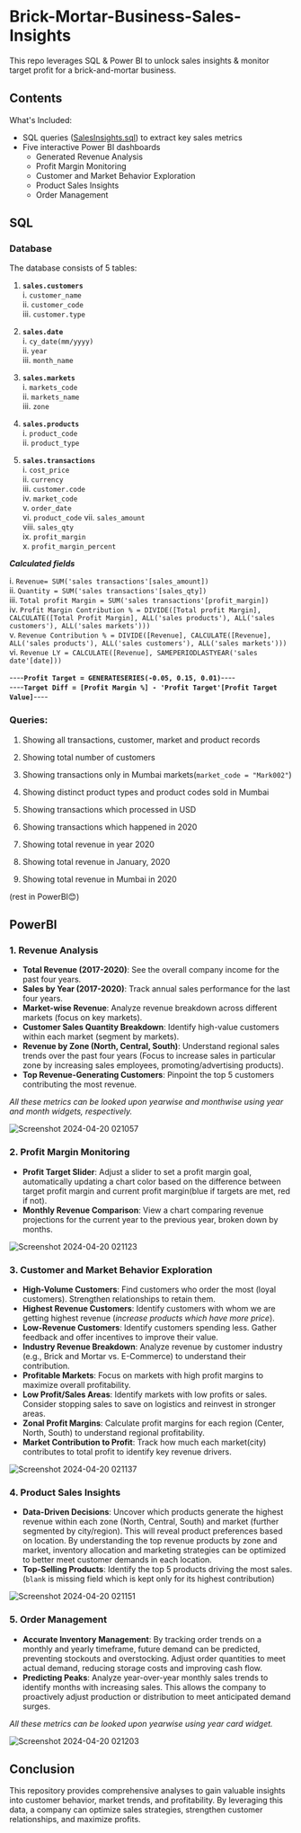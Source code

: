 # Brick-Mortar-Business-Sales-Insights
This repo leverages SQL &amp; Power BI to unlock sales insights &amp; monitor target profit for a brick-and-mortar business.

## Contents

What's Included:

* SQL queries ([SalesInsights.sql](https://github.com/animesshhh/Brick-Mortar-Business-Sales-Insights/blob/main/SalesInsights.sql)) to extract key sales metrics
* Five interactive Power BI dashboards
  * Generated Revenue Analysis
  * Profit Margin Monitoring
  * Customer and Market Behavior Exploration
  * Product Sales Insights
  * Order Management


## SQL

### Database

The database consists of 5 tables:

1. **`sales.customers`**  
   i. `customer_name`  
   ii. `customer_code`  
   iii. `customer.type`

2. **`sales.date`**  
   i. `cy_date(mm/yyyy)`  
   ii. `year`  
   iii. `month_name`

3. **`sales.markets`**  
   i. `markets_code`  
   ii. `markets_name`  
   iii. `zone`

4. **`sales.products`**  
   i. `product_code`  
   ii. `product_type`

5. **`sales.transactions`**  
   i. `cost_price`  
   ii. `currency`  
   iii. `customer.code`  
   iv. `market_code`  
   v. `order_date`  
   vi. `product_code`
   vii. `sales_amount`  
   viii. `sales_qty`   
   ix. `profit_margin`   
   x. `profit_margin_percent`      

***Calculated fields***  
   
   i. `Revenue= SUM('sales transactions'[sales_amount])`   
   ii. `Quantity = SUM('sales transactions'[sales_qty])`  
   iii. `Total profit Margin = SUM('sales transactions'[profit_margin])`  
   iv. `Profit Margin Contribution % = DIVIDE([Total profit Margin], CALCULATE([Total Profit Margin], ALL('sales products'), ALL('sales customers'), ALL('sales markets')))`  
   v. `Revenue Contribution % = DIVIDE([Revenue], CALCULATE([Revenue], ALL('sales products'), ALL('sales customers'), ALL('sales markets')))`  
   vi. `Revenue LY = CALCULATE([Revenue], SAMEPERIODLASTYEAR('sales date'[date]))`

----**`Profit Target = GENERATESERIES(-0.05, 0.15, 0.01)`**----  
----**`Target Diff = [Profit Margin %] - 'Profit Target'[Profit Target Value]`**----

### Queries:
1. Showing all transactions, customer, market and product records

2. Showing total number of customers

3. Showing transactions only in Mumbai markets(`market_code = "Mark002"`)

4. Showing distinct product types and product codes sold in Mumbai

5. Showing transactions which processed in USD

6. Showing transactions which happened in 2020

7. Showing total revenue in year 2020

8. Showing total revenue in January, 2020

9. Showing total revenue in Mumbai in 2020  


(rest in PowerBI😊)


## PowerBI

### 1. Revenue Analysis

   * **Total Revenue (2017-2020)**: See the overall company income for the past four years.
   * **Sales by Year (2017-2020)**: Track annual sales performance for the last four years.
   * **Market-wise Revenue**: Analyze revenue breakdown across different markets (focus on key markets).
   * **Customer Sales Quantity Breakdown**: Identify high-value customers within each market (segment by markets).
   * **Revenue by Zone (North, Central, South)**: Understand regional sales trends over the past four years (Focus to increase sales in particular zone by increasing sales employees, promoting/advertising products).
   * **Top Revenue-Generating Customers**: Pinpoint the top 5 customers contributing the most revenue.

*All these metrics can be looked upon yearwise and monthwise using year and month widgets, respectively.*

![Screenshot 2024-04-20 021057](https://github.com/animesshhh/Brick-Mortar-Business-Sales-Insights/assets/97463808/b20e972c-f06a-4c08-b52e-8c806ede6672)


### 2. Profit Margin Monitoring

   * **Profit Target Slider**: Adjust a slider to set a profit margin goal, automatically updating a chart color based on the difference between target profit margin and current profit margin(blue if targets are met, red if not).
   * **Monthly Revenue Comparison**: View a chart comparing revenue projections for the current year to the previous year, broken down by months.



![Screenshot 2024-04-20 021123](https://github.com/animesshhh/Brick-Mortar-Business-Sales-Insights/assets/97463808/52372132-73ee-41ba-bf65-5b2efba3333b)
   

  



### 3.  Customer and Market Behavior Exploration

   * **High-Volume Customers**: Find customers who order the most (loyal customers). Strengthen relationships to retain them.
   * **Highest Revenue Customers**: Identify customers with whom we are getting highest revenue (*increase products which have more price*).
   * **Low-Revenue Customers**: Identify customers spending less. Gather feedback and offer incentives to improve their value.
   * **Industry Revenue Breakdown**: Analyze revenue by customer industry (e.g., Brick and Mortar vs. E-Commerce) to understand their contribution.
   * **Profitable Markets**: Focus on markets with high profit margins to maximize overall profitability.
   * **Low Profit/Sales Areas**: Identify markets with low profits or sales. Consider stopping sales to save on logistics and reinvest in stronger areas.
   * **Zonal Profit Margins**: Calculate profit margins for each region (Center, North, South) to understand regional profitability.
   * **Market Contribution to Profit**: Track how much each market(city) contributes to total profit to identify key revenue drivers.



![Screenshot 2024-04-20 021137](https://github.com/animesshhh/Brick-Mortar-Business-Sales-Insights/assets/97463808/1195f5ac-fa40-4ee0-b6bf-e13bef8b77ac)




### 4. Product Sales Insights

* **Data-Driven Decisions**: Uncover which products generate the highest revenue within each zone (North, Central, South) and market (further segmented by city/region). This will reveal product preferences based on location. By understanding the top revenue products by zone and market, inventory allocation and marketing strategies can be optimized to better meet customer demands in each location.
* **Top-Selling Products**: Identify the top 5 products driving the most sales. (`blank` is missing field which is kept only for its highest contribution)


![Screenshot 2024-04-20 021151](https://github.com/animesshhh/Brick-Mortar-Business-Sales-Insights/assets/97463808/119e7acf-c7e3-4cd4-b4a3-79d8201f59f6)



### 5. Order Management

* **Accurate Inventory Management**: By tracking order trends on a monthly and yearly timeframe, future demand can be predicted, preventing stockouts and overstocking. Adjust order quantities to meet actual demand, reducing storage costs and improving cash flow.   
* **Predicting Peaks**: Analyze year-over-year monthly sales trends to identify months with increasing sales. This allows the company to proactively adjust production or distribution to meet anticipated demand surges.

*All these metrics can be looked upon yearwise using year card widget.*


![Screenshot 2024-04-20 021203](https://github.com/animesshhh/Brick-Mortar-Business-Sales-Insights/assets/97463808/5a3d41f4-e4ad-4b13-b6db-91f03518b8c5)





## Conclusion   

This repository provides comprehensive analyses to gain valuable insights into customer behavior, market trends, and profitability. By leveraging this data, a company can optimize sales strategies, strengthen customer relationships, and maximize profits.
